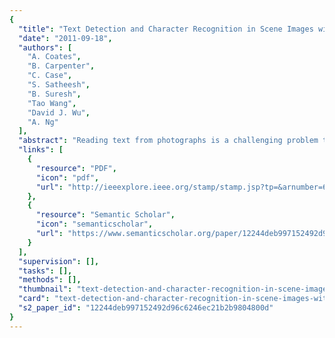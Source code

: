 ```yaml
---
{
  "title": "Text Detection and Character Recognition in Scene Images with Unsupervised Feature Learning",
  "date": "2011-09-18",
  "authors": [
    "A. Coates",
    "B. Carpenter",
    "C. Case",
    "S. Satheesh",
    "B. Suresh",
    "Tao Wang",
    "David J. Wu",
    "A. Ng"
  ],
  "abstract": "Reading text from photographs is a challenging problem that has received a significant amount of attention. Two key components of most systems are (i) text detection from images and (ii) character recognition, and many recent methods have been proposed to design better feature representations and models for both. In this paper, we apply methods recently developed in machine learning -- specifically, large-scale algorithms for learning the features automatically from unlabeled data -- and show that they allow us to construct highly effective classifiers for both detection and recognition to be used in a high accuracy end-to-end system.",
  "links": [
    {
      "resource": "PDF",
      "icon": "pdf",
      "url": "http://ieeexplore.ieee.org/stamp/stamp.jsp?tp=&arnumber=6065350"
    },
    {
      "resource": "Semantic Scholar",
      "icon": "semanticscholar",
      "url": "https://www.semanticscholar.org/paper/12244deb997152492d96c6246ec21b2b9804800d"
    }
  ],
  "supervision": [],
  "tasks": [],
  "methods": [],
  "thumbnail": "text-detection-and-character-recognition-in-scene-images-with-unsupervised-feature-learning-thumb.jpg",
  "card": "text-detection-and-character-recognition-in-scene-images-with-unsupervised-feature-learning-card.jpg",
  "s2_paper_id": "12244deb997152492d96c6246ec21b2b9804800d"
}
---
```


